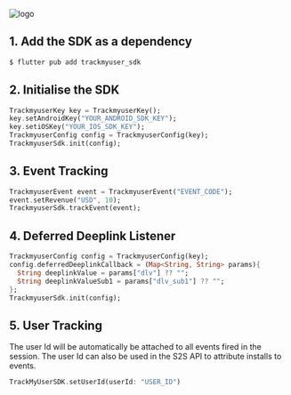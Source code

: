 ![logo](https://github.com/user-attachments/assets/0d41b803-968a-41a8-809a-0dd3d91ec489)

## 1. Add the SDK as a dependency 

```sh
$ flutter pub add trackmyuser_sdk
```

## 2. Initialise the SDK

```dart
TrackmyuserKey key = TrackmyuserKey();
key.setAndroidKey("YOUR_ANDROID_SDK_KEY");
key.setiOSKey("YOUR_IOS_SDK_KEY");
TrackmyuserConfig config = TrackmyuserConfig(key);
TrackmyuserSdk.init(config);
```

## 3. Event Tracking

```dart
TrackmyuserEvent event = TrackmyuserEvent("EVENT_CODE");
event.setRevenue("USD", 10);
TrackmyuserSdk.trackEvent(event);
```

## 4. Deferred Deeplink Listener

```dart
TrackmyuserConfig config = TrackmyuserConfig(key);
config.deferredDeeplinkCallback = (Map<String, String> params){
  String deeplinkValue = params["dlv"] ?? "";
  String deeplinkValueSub1 = params["dlv_sub1"] ?? "";
};
TrackmyuserSdk.init(config);
```

## 5. User Tracking

The user Id will be automatically be attached to all events fired in the session. The user Id can also be used in the S2S API to attribute installs to events. 

```dart
TrackMyUserSDK.setUserId(userId: "USER_ID")
```
